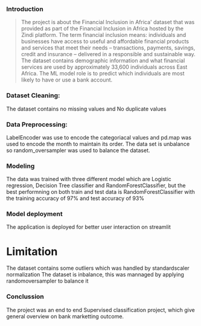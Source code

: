 ### Introduction
> The project is about the Financial Inclusion in Africa' dataset that was provided as part of the Financial Inclusion in Africa hosted by the Zindi platform. 
The term financial inclusion means:  individuals and businesses have access to useful and affordable financial products and services that meet their needs – transactions, payments, savings, credit and insurance – delivered in a responsible and sustainable way.
The dataset contains demographic information and what financial services are used by approximately 33,600 individuals across East Africa. The ML model role is to predict which individuals are most likely to have or use a bank account.

### Dataset Cleaning:
The dataset contains no missing values and No duplicate values

### Data Preprocessing:
LabelEncoder was use to encode the categoriacal values and pd.map was used to encode the month to maintain its order. The data set is unbalance so random_oversampler was used to balance the dataset.
### Modeling
The data was trained with three different model which are Logistic regression, Decision Tree classifier and  RandomForestClassifier, but the best performning  on both train and test data is RandomForestClassifier with the training accuracy of 97% and test accuracy of 93%

### Model deployment
The application is deployed for better user interaction on streamlit

# Limitation
The dataset contains some outliers which was handled by standardscaler normalization
The dataset is inbalance, this was mannaged by applying randomoversampler to balance it

### Conclussion
The project was an end to end Supervised classification project, which give general overview on bank marketting outcome.